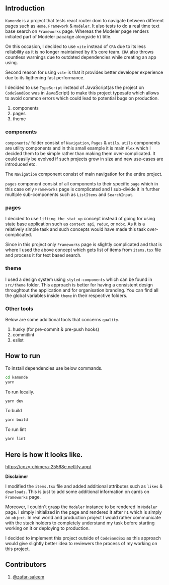 ## Introduction

`Kamonde` is a project that tests react router dom to navigate between different pages such as `Home`, `Framework` & `Modeler`. It also tests to do a real time text base search on `Frameworks` page. Whereas the Modeler page renders initiated part of Modeler pacakge alongside `h1` title.

On this occasion, I decided to use `vite` instead of `CRA` due to its less reliability as it is no longer maintained by it's core team. `CRA` also throws countless warnings due to outdated dependencies while creating an app using.

Second reason for using `vite` is that it provides better developer experience due to its ligthening fast performance.

I decided to use `TypeScript` instead of JavaScript(as the project on `CodeSandBox` was in JavaScript) to make this project typesafe which allows to avoid common errors which could lead to potential bugs on production.

1. components
2. pages
3. theme

### components

`components/` folder consist of `Navigation`, `Pages` & `utils`. `utils` components are utility components and in this small example it is main `Flex` which I decided them to be simple rather than making them over-complicated. It could easily be evolved if such projects grow in size and new use-cases are introduced etc.

The `Navigation` component consist of main navigation for the entire project.

`pages` component consist of all components to their specific `page` which in this case only `Frameworks` page is complicated and I sub-divide it in further multiple sub-components such as `ListItems` and `SearchInput`.

### pages

I decided to use `lifting the stat up` concept instead of going for using state base application such as `context api`, `redux`, or `mobx`. As it is a relatively simple task and such concepts would have made this task over-complicated.

Since in this project only `Frameworks` page is slightly complicated and that is where I used the above concept which gets list of items from `items.tsx` file and process it for text based search.

### theme

I used a design system using `styled-components` which can be found in `src/theme` folder. This approach is better for having a consistent design throughtout the application and for organisation branding. You can find all the global variables inside `theme` in their respective folders.

### Other tools

Below are some additional tools that concerns `quality`.

1. husky (for pre-commit & pre-push hooks)
2. commitlint
3. eslist

## How to run

To install dependencies use below commands.

```bash
cd kamonde
yarn
```

To run locally.

```bash
yarn dev
```

To build

```bash
yarn build
```

To run lint

```bash
yarn lint
```
## Here is how it looks like.

https://cozy-chimera-25568e.netlify.app/

**Disclaimer**

I modified the `items.tsx` file and added additional attributes such as `likes` & `downloads`. This is just to add some additional information on cards on `Frameworks` page.

Moreover, I couldn't grasp the `Modeler` instance to be rendered in `Modeler` page. I simply initialized in the page and rendered it after `h1` which is simply an `object`. In real world and production project I would rather communicate with the stack holders to completely understand my task before starting working on it or deploying to production.

I decided to implement this project outside of `CodeSandBox` as this approach would give slightly better idea to reviewers the process of my working on this project.

## Contributors

1. [@zafar-saleem](https://github.com/zafar-saleem)

